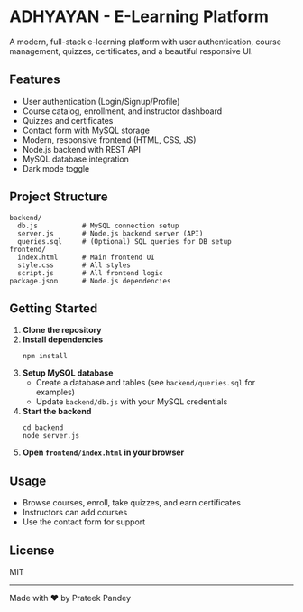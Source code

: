 # ADHYAYAN - E-Learning Platform

A modern, full-stack e-learning platform with user authentication, course management, quizzes, certificates, and a beautiful responsive UI.

## Features
- User authentication (Login/Signup/Profile)
- Course catalog, enrollment, and instructor dashboard
- Quizzes and certificates
- Contact form with MySQL storage
- Modern, responsive frontend (HTML, CSS, JS)
- Node.js backend with REST API
- MySQL database integration
- Dark mode toggle

## Project Structure
```
backend/
  db.js           # MySQL connection setup
  server.js       # Node.js backend server (API)
  queries.sql     # (Optional) SQL queries for DB setup
frontend/
  index.html      # Main frontend UI
  style.css       # All styles
  script.js       # All frontend logic
package.json      # Node.js dependencies
```

## Getting Started
1. **Clone the repository**
2. **Install dependencies**
   ```
   npm install
   ```
3. **Setup MySQL database**
   - Create a database and tables (see `backend/queries.sql` for examples)
   - Update `backend/db.js` with your MySQL credentials
4. **Start the backend**
   ```
   cd backend
   node server.js
   ```
5. **Open `frontend/index.html` in your browser**

## Usage
- Browse courses, enroll, take quizzes, and earn certificates
- Instructors can add courses
- Use the contact form for support

## License
MIT

---
Made with ❤️ by Prateek Pandey
